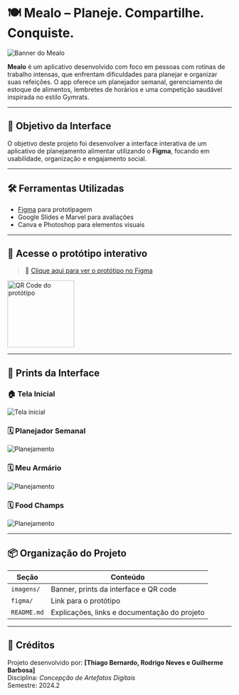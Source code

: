 # 🍽️ Mealo – Planeje. Compartilhe. Conquiste.

![Banner do Mealo](./imagens/banner_final.png)

**Mealo** é um aplicativo desenvolvido com foco em pessoas com rotinas de trabalho intensas, que enfrentam dificuldades para planejar e organizar suas refeições. O app oferece um planejador semanal, gerenciamento de estoque de alimentos, lembretes de horários e uma competição saudável inspirada no estilo Gymrats.

---

## 🎯 Objetivo da Interface
O objetivo deste projeto foi desenvolver a interface interativa de um aplicativo de planejamento alimentar utilizando o **Figma**, focando em usabilidade, organização e engajamento social.

---

## 🛠️ Ferramentas Utilizadas
- [Figma](https://www.figma.com/) para prototipagem
- Google Slides e Marvel para avaliações
- Canva e Photoshop para elementos visuais

---

## 📱 Acesse o protótipo interativo
> 🔗 [Clique aqui para ver o protótipo no Figma]([https://www.figma.com/file/SEU-LINK-AQUI](https://www.figma.com/proto/92SWmx2WDH4faqgmYP2dP7/NexUI-2?node-id=95-68&p=f&t=89vuX94oyd994Uw6-1&scaling=scale-down&content-scaling=fixed&page-id=0%3A1&starting-point-node-id=133%3A82))

<img src="./imagens/qrcode.png" width="150" alt="QR Code do protótipo" />

---

## 📸 Prints da Interface

### 🏠 Tela Inicial
![Tela inicial](./imagens/prototipo_home.png)

### 🗓️ Planejador Semanal
![Planejamento](./imagens/prototipo_planejamento.png)

### 🗓️ Meu Armário
![Planejamento](./imagens/prototipo_armario.png)

### 🗓️ Food Champs
![Planejamento](./imagens/prototipo_foodchamps.png)


---

## 📦 Organização do Projeto

| Seção             | Conteúdo                                      |
|-------------------|-----------------------------------------------|
| `imagens/`        | Banner, prints da interface e QR code         |
| `figma/`          | Link para o protótipo |
| `README.md`       | Explicações, links e documentação do projeto  |

---

## 🚀 Créditos
Projeto desenvolvido por: **[Thiago Bernardo, Rodrigo Neves e Guilherme Barbosa]**  
Disciplina: *Concepção de Artefatos Digitais*  
Semestre: 2024.2
